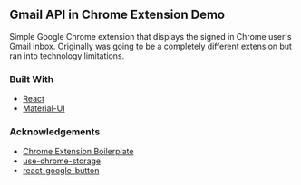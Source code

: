 ## Gmail API in Chrome Extension Demo

Simple Google Chrome extension that displays the signed in Chrome user's Gmail inbox. Originally was going to be a completely different extension but ran into technology limitations.

### Built With

-   [React](https://reactjs.org/)
-   [Material-UI](https://material-ui.com/)

<!-- ACKNOWLEDGEMENTS -->

### Acknowledgements

-   [Chrome Extension Boilerplate](https://github.com/lxieyang/chrome-extension-boilerplate-react)
-   [use-chrome-storage](https://github.com/onikienko/use-chrome-storage)
-   [react-google-button](https://github.com/prescottprue/react-google-button)
